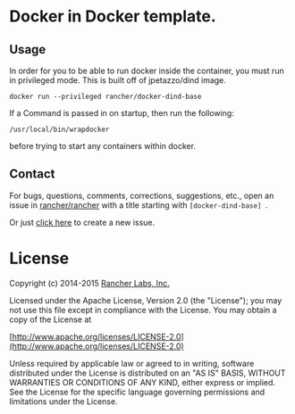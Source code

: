 # Docker in Docker template.
## Usage

In order for you to be able to run docker inside the container, you must run in privileged mode.
This is built off of jpetazzo/dind image.

```
docker run --privileged rancher/docker-dind-base
```

If a Command is passed in on startup, then run the following:

```
/usr/local/bin/wrapdocker
```

before trying to start any containers within docker.

## Contact
For bugs, questions, comments, corrections, suggestions, etc., open an issue in
 [rancher/rancher](//github.com/rancher/rancher/issues) with a title starting with `[docker-dind-base] `.

Or just [click here](//github.com/rancher/rancher/issues/new?title=%5Bdocker-dind-base%5D%20) to create a new issue.

# License
Copyright (c) 2014-2015 [Rancher Labs, Inc.](http://rancher.com)

Licensed under the Apache License, Version 2.0 (the "License");
you may not use this file except in compliance with the License.
You may obtain a copy of the License at

[http://www.apache.org/licenses/LICENSE-2.0](http://www.apache.org/licenses/LICENSE-2.0)

Unless required by applicable law or agreed to in writing, software
distributed under the License is distributed on an "AS IS" BASIS,
WITHOUT WARRANTIES OR CONDITIONS OF ANY KIND, either express or implied.
See the License for the specific language governing permissions and
limitations under the License.

